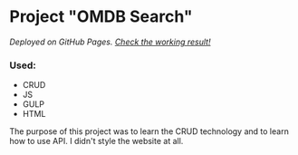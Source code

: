 # Project "OMDB Search"
*Deployed on GitHub Pages. [Check the working result!](https://dark-st.github.io/omdb_api/)*

### Used:
- CRUD
- JS
- GULP
- HTML

The purpose of this project was to learn the CRUD technology and to learn how to use API. I didn't style the website at all.
